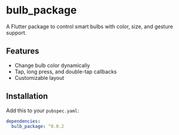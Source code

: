 # bulb_package

A Flutter package to control smart bulbs with color, size, and gesture support.

## Features
- Change bulb color dynamically
- Tap, long press, and double-tap callbacks
- Customizable layout

## Installation
Add this to your `pubspec.yaml`:
```yaml
dependencies:
  bulb_package: ^0.0.2
